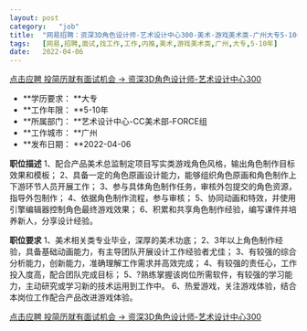 ```yaml
---
layout:	post
category:	"job"
title:	"网易招聘：资深3D角色设计师-艺术设计中心300-美术-游戏美术类-广州大专5-10年"
tags:	[网易,招聘,面试,找工作,工作,内推,美术,游戏美术类,广州,大专,5-10年]
date:	2022-04-06
---
```


[点击应聘 投简历就有面试机会 -> 资深3D角色设计师-艺术设计中心300](http://mobile.bole.netease.com/bole/boleDetail?id=39242&employeeId=346f03c3cda5f04c&key=all)



- **学历要求： **大专
- **工作年限： **5-10年
- **所属部门： **艺术设计中心-CC美术部-FORCE组
- **工作城市： **广州
- **发布日期： **2022-04-06



**职位描述**
1、配合产品美术总监制定项目写实类游戏角色风格，输出角色制作目标效果和模板；
2、具备一定的角色原画设计能力，能够组织角色原画和角色制作上下游环节人员开展工作；
3、参与具体角色制作任务，审核外包提交的角色资源，指导外包制作；
4、依据角色制作流程，参与审核；
5、协同动画和特效，并使用引擎编辑器控制角色最终游戏效果；
6、积累和共享角色制作经验，编写课件并培养新人，分享设计经验。




**职位要求**
1、美术相关类专业毕业，深厚的美术功底；
2、3年以上角色制作经验，具备基础动画能力，有主导团队开展设计工作经验者尤佳；
3、有较强的综合分析能力，创新能力，准确理解工作需求并高效完成；
4、有较强的责任心，工作投入度高，配合团队完成目标；
5、?熟练掌握该岗位所需软件，有较强的学习能力，主动研究或学习新的技术运用到工作中。
6、热爱游戏，关注游戏体验，结合本岗位工作配合产品改进游戏体验。



[点击应聘 投简历就有面试机会 -> 资深3D角色设计师-艺术设计中心300](http://mobile.bole.netease.com/bole/boleDetail?id=39242&employeeId=346f03c3cda5f04c&key=all)